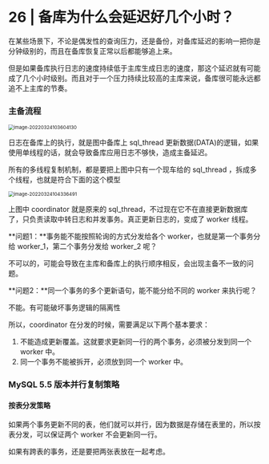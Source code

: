 # 26 | 备库为什么会延迟好几个小时？

在某些场景下，不论是偶发性的查询压力，还是备份，对备库延迟的影响一把你是分钟级别的，而且在备库恢复正常以后都能够追上来。

但是如果备库执行日志的速度持续低于主库生成日志的速度，那这个延迟就有可能成了几个小时级别。而且对于一个压力持续比较高的主库来说，备库很可能永远都追不上主库的节奏。



### **主备流程**

<img src="https://lixianghong.oss-cn-beijing.aliyuncs.com/typore/image-20220324103604130.png" alt="image-20220324103604130" style="zoom:67%;" />



日志在备库上的执行，就是图中备库上 sql_thread 更新数据(DATA)的逻辑，如果使用单线程的话，就会导致备库应用日志不够快，造成主备延迟。

所有的多线程复制机制，都是要把上图中只有一个现车给的 sql_thread ，拆成多个线程，也就是符合下面的这个模型

<img src="https://lixianghong.oss-cn-beijing.aliyuncs.com/typore/image-20220324104336491.png" alt="image-20220324104336491" style="zoom:67%;" />

上图中 coordinator 就是原来的 sql_thread，不过现在它不在直接更新数据库了，只负责读取中转日志和并发事务。真正更新日志的，变成了 worker 线程。

**问题1：**事务能不能按照轮询的方式分发给各个 worker，也就是第一个事务分给 worker_1，第二个事务分发给 worker_2 呢？

不可以的，可能会导致在主库和备库上的执行顺序相反，会出现主备不一致的问题。

**问题2：**同一个事务的多个更新语句，能不能分给不同的 worker 来执行呢？

不能。有可能破坏事务逻辑的隔离性



所以，coordinator 在分发的时候，需要满足以下两个基本要求：

1. 不能造成更新覆盖。这就要求更新同一行的两个事务，必须被分发到同一个 worker 中。
2. 同一个事务不能被拆开，必须放到同一个 worker 中。



### MySQL 5.5 版本并行复制策略

#### 按表分发策略

如果两个事务更新不同的表，他们就可以并行，因为数据是存储在表里的，所以按表分发，可以保证两个 worker 不会更新同一行。

如果有跨表的事务，还是要把两张表放在一起考虑。











































































































































































































































